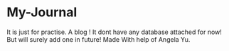 # My-Journal
It is just for practise. A blog ! It dont have any database attached for now! But will surely add one in future!
Made With help of Angela Yu.
